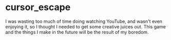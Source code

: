 # cursor_escape
I was wasting too much of time doing watching YouTube, and wasn't even enjoying it, so I thought I needed to get some creative juices out. This game and the things I make in the future will be the result of my boredom.
